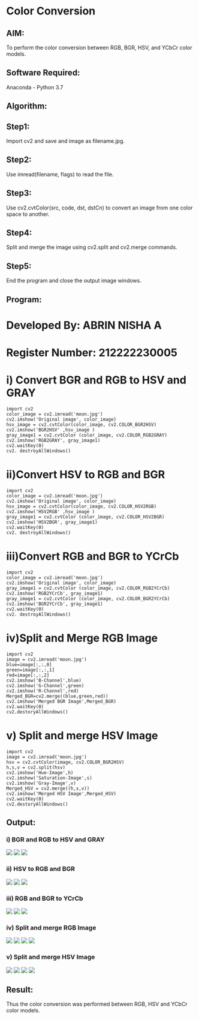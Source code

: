 # Color Conversion

## AIM:

To perform the color conversion between RGB, BGR, HSV, and YCbCr color models.

## Software Required:

Anaconda - Python 3.7

## Algorithm:

## Step1:

Import cv2 and save and image as filename.jpg.

## Step2:

Use imread(filename, flags) to read the file.

## Step3:

Use cv2.cvtColor(src, code, dst, dstCn) to convert an image from one color space to another.

## Step4:

Split and merge the image using cv2.split and cv2.merge commands.

## Step5:

End the program and close the output image windows.

## Program:

# Developed By: ABRIN NISHA A
# Register Number: 212222230005

# i) Convert BGR and RGB to HSV and GRAY
```
import cv2
color_image = cv2.imread('moon.jpg')
cv2.imshow('Original image', color_image)
hsv_image = cv2.cvtColor(color_image, cv2.COLOR_BGR2HSV)
cv2.imshow('BGR2HSV' ,hsv_image )
gray_image1 = cv2.cvtColor (color_image, cv2.COLOR_RGB2GRAY)
cv2.imshow('RGB2GRAY', gray_image1)
cv2.waitKey(0)
cv2. destroyAllWindows()
```

# ii)Convert HSV to RGB and BGR
```
import cv2
color_image = cv2.imread('moon.jpg')
cv2.imshow('Original image', color_image)
hsv_image = cv2.cvtColor(color_image, cv2.COLOR_HSV2RGB)
cv2.imshow('HSV2RGB' ,hsv_image )
gray_image1 = cv2.cvtColor (color_image, cv2.COLOR_HSV2BGR)
cv2.imshow('HSV2BGR', gray_image1)
cv2.waitKey(0)
cv2. destroyAllWindows()
```
# iii)Convert RGB and BGR to YCrCb
```
import cv2
color_image = cv2.imread('moon.jpg')
cv2.imshow('Original image', color_image)
gray_image1 = cv2.cvtColor (color_image, cv2.COLOR_RGB2YCrCb)
cv2.imshow('RGB2YCrCb', gray_image1)
gray_image1 = cv2.cvtColor (color_image, cv2.COLOR_BGR2YCrCb)
cv2.imshow('BGR2YCrCb', gray_image1)
cv2.waitKey(0)
cv2. destroyAllWindows()
```

# iv)Split and Merge RGB Image
```
import cv2
image = cv2.imread('moon.jpg')
blue=image[:,:,0]
green=image[:,:,1]
red=image[:,:,2]
cv2.imshow('B-Channel',blue)
cv2.imshow('G-Channel',green)
cv2.imshow('R-Channel',red)
Merged_BGR=cv2.merge((blue,green,red))
cv2.imshow('Merged BGR Image',Merged_BGR)
cv2.waitKey(0)
cv2.destoryAllWindows()
```

# v) Split and merge HSV Image
```
import cv2
image = cv2.imread('moon.jpg')
hsv = cv2.cvtColor(image, cv2.COLOR_BGR2HSV)
h,s,v = cv2.split(hsv)
cv2.imshow('Hue-Image',h)
cv2.imshow('Saturation-Image',s)
cv2.imshow('Gray-Image',v)
Merged_HSV = cv2.merge((h,s,v))
cv2.imshow('Merged HSV Image',Merged_HSV)
cv2.waitKey(0)
cv2.destoryAllWindows()
```
## Output:

### i) BGR and RGB to HSV and GRAY

![](a1.png)
![](a2.png)
![](a3.png)


### ii) HSV to RGB and BGR

![](b1.png)
![](b2.png)
![](b3.png)


### iii) RGB and BGR to YCrCb

![](c1.png)
![](c2.png)
![](c3.png)

### iv) Split and merge RGB Image

![](d1.png)
![](d2.png)
![](d3.png)
![](d4.png)

### v) Split and merge HSV Image

![](e1.png)
![](e2.png)
![](e3.png)
![](e4.png)


## Result:

Thus the color conversion was performed between RGB, HSV and YCbCr color models.